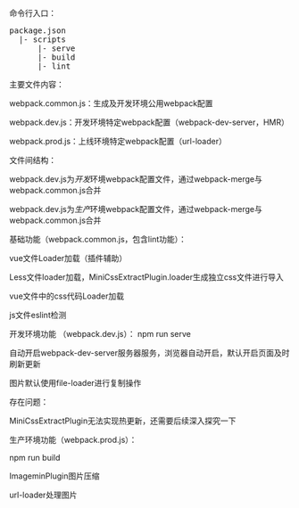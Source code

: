命令行入口：
<pre>
package.json
  |- scripts
      |- serve
      |- build
      |- lint
</pre>

主要文件内容：

webpack.common.js：生成及开发环境公用webpack配置

webpack.dev.js：开发环境特定webpack配置（webpack-dev-server，HMR）

webpack.prod.js：上线环境特定webpack配置（url-loader）

文件间结构：

webpack.dev.js为*开发*环境webpack配置文件，通过webpack-merge与webpack.common.js合并

webpack.dev.js为*生产*环境webpack配置文件，通过webpack-merge与webpack.common.js合并

基础功能（webpack.common.js，包含lint功能）：

vue文件Loader加载（插件辅助）

Less文件loader加载，MiniCssExtractPlugin.loader生成独立css文件进行导入

vue文件中的css代码Loader加载

js文件eslint检测

开发环境功能 （webpack.dev.js）：
npm run serve

自动开启webpack-dev-server服务器服务，浏览器自动开启，默认开启页面及时刷新更新

图片默认使用file-loader进行复制操作

存在问题：

MiniCssExtractPlugin无法实现热更新，还需要后续深入探究一下

生产环境功能（webpack.prod.js）：

npm run build

ImageminPlugin图片压缩

url-loader处理图片




